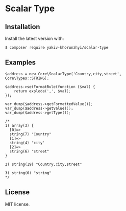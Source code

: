 # Scalar Type

## Installation
Install the latest version with:
```
$ composer require yakiv-khorunzhyi/scalar-type
```

## Examples
```
$address = new Core\ScalarType('Country,city,street', Core\Types::STRING);

$address->setFormatRule(function ($val) {
    return explode(',', $val);
});

var_dump($address->getFormattedValue());
var_dump($address->getValue());
var_dump($address->getType());

/*
1) array(3) {
  [0]=>
  string(7) "Country"
  [1]=>
  string(4) "city"
  [2]=>
  string(6) "street"
}

2) string(19) "Country,city,street"

3) string(6) "string"
*/
```

## License
MIT license.